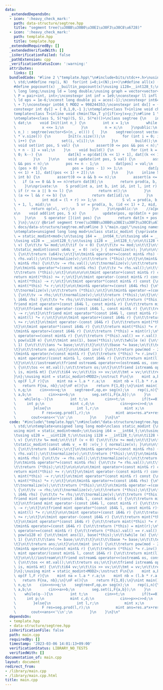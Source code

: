 ```yaml
---
data:
  _extendedDependsOn:
  - icon: ':heavy_check_mark:'
    path: data-structure/segtree.hpp
    title: "segment tree(\u30BB\u30B0\u30E1\u30F3\u30C8\u6728)"
  - icon: ':heavy_check_mark:'
    path: template.hpp
    title: template.hpp
  _extendedRequiredBy: []
  _extendedVerifiedWith: []
  _isVerificationFailed: false
  _pathExtension: cpp
  _verificationStatusIcon: ':warning:'
  attributes:
    links: []
  bundledCode: "#line 2 \"template.hpp\"\n#include<bits/stdc++.h>\nusing namespace\
    \ std;\n#define rep(i, N)  for(int i=0;i<(N);i++)\n#define all(x) (x).begin(),(x).end()\n\
    #define popcount(x) __builtin_popcount(x)\nusing i128=__int128_t;\nusing ll =\
    \ long long;\nusing ld = long double;\nusing graph = vector<vector<int>>;\nusing\
    \ P = pair<int, int>;\nconstexpr int inf = 1e9;\nconstexpr ll infl = 1e18;\nconstexpr\
    \ ld eps = 1e-6;\nconst long double pi = acos(-1);\nconstexpr int64_t MOD = 1e9\
    \ + 7;\nconstexpr int64_t MOD2 = 998244353;\nconstexpr int dx[] = { 1,0,-1,0 };\n\
    constexpr int dy[] = { 0,1,0,-1 };\ntemplate<class T>inline void chmax(T&x,T y){if(x<y)x=y;}\n\
    template<class T>inline void chmin(T&x,T y){if(x>y)x=y;}\n#line 1 \"data-structure/segtree.hpp\"\
    \ntemplate<class S, S(*op)(S, S), S(*e)()>\nclass segtree {\n    int n;\n    vector<S>\
    \ dat;\n    void Init(int n_) {\n        int x = 1;\n        while (n_ > x) {\n\
    \            x <<= 1;\n        }\n        n = x;\n    }\npublic:\n    segtree(int\
    \ n_) : segtree(vector<S>(n_, e())) {   }\n    segtree(const vector<S>& v) :dat(4\
    \ * v.size()) {\n        Init(v.size());\n        for (int i = 0; i < v.size();\
    \ i++) {\n            set(i, v[i]);\n        }\n        build();\n    }\n    inline\
    \ void set(int pos, S val) {\n        assert(0 <= pos && pos < n);\n        dat[pos\
    \ + n - 1] = val;\n    }\n    void build() {\n        for (int k = n - 2; k >=\
    \ 0; k--) {\n            dat[k] = op(dat[(k << 1) + 1], dat[(k << 1) + 2]);\n\
    \        }\n    }\n\n    void update(int pos, S val) {\n        assert(0 <= pos\
    \ && pos < n);\n        pos += n - 1;\n        dat[pos] = val;\n        while\
    \ (pos > 0) {\n            pos = (pos - 1) >> 1;\n            dat[pos] = op(dat[(pos\
    \ << 1) + 1], dat[(pos << 1) + 2]);\n        }\n    }\n    inline S prod(int a,\
    \ int b) {\n        assert(0 <= a && b <= n);\n        assert(a <= b);\n     \
    \   if (a == 0 && b == n)return dat[0];\n        return prod(a, b, 0, 0, n);\n\
    \    }\n\nprivate:\n    S prod(int a, int b, int id, int l, int r) {\n       \
    \ if (r <= a || b <= l) {\n            return e();\n        }\n        else if\
    \ (a <= l && r <= b) {\n            return dat[id];\n        }\n        else {\n\
    \            int mid = (l + r) >> 1;\n            S vl = prod(a, b, (id << 1)\
    \ + 1, l, mid);\n            S vr = prod(a, b, (id << 1) + 2, mid, r);\n     \
    \       return op(vl, vr);\n        }\n    }\n\npublic:\n    //a[pos] <- a[pos]\u30FB\
    x\n    void add(int pos, S x) {\n        update(pos, op(dat[n + pos - 1], x));\n\
    \    }\n\n    S operator [](int pos) {\n        return dat[n + pos - 1];\n   \
    \ }\n};\n/// @brief segment tree(\u30BB\u30B0\u30E1\u30F3\u30C8\u6728)\n///@docs\
    \ docs/data-structure/segtree.md\n#line 3 \"main.cpp\"\nusing namespace std;\n\
    \ntemplate<unsigned long long mod>\nclass static_modint {\nprivate:\n\tusing mint\
    \ = static_modint<mod>;\n\tusing i64 = __int64_t;\n\tusing u64 = __uint64_t;\n\
    \tusing u128 = __uint128_t;\n\tusing i128 = __int128_t;\n\n\ti128 v;\n\tvoid normalize(i128&\
    \ v) {\n\t\tv %= mod;\n\t\tif (v < 0) {\n\t\t\tv += mod;\n\t\t}\n\t}\npublic:\n\
    \tstatic_modint(const u64& v_ = 0) :v(v_) { normalize(v); }\n\n\n\tu64 val() const\
    \ {\n\t\treturn (u64)v;\n\t}\n\tmint& operator+=(const mint& rhs) {\n\t\tv +=\
    \ rhs.val();\n\t\tnormalize(v);\n\t\treturn (*this);\n\t}\n\tmint& operator-=(const\
    \ mint& rhs) {\n\t\tv -= rhs.val();\n\t\tnormalize(v);\n\t\treturn (*this);\n\t\
    }\n\tmint& operator*=(const mint& rhs) {\n\t\tv *= rhs.val();\n\t\tnormalize(v);\n\
    \t\treturn (*this);\n\t}\n\n\n\n\n\tmint operator+(const mint& r) const {\n\t\t\
    return mint(*this) += r;\n\t}\n\tmint operator-(const mint& r) const {\n\t\treturn\
    \ mint(*this) -= r;\n\t}\n\tmint operator*(const mint& r) const {\n\t\treturn\
    \ mint(*this) *= r;\n\t}\n\n\tmint& operator+=(const i64& rhs) {\n\t\tv += rhs;\n\
    \t\tnormalize(v);\n\t\treturn (*this);\n\t}\n\tmint& operator-=(const i64& rhs)\
    \ {\n\t\tv -= rhs;\n\t\tnormalize(v);\n\t\treturn (*this);\n\t}\n\tmint& operator*=(const\
    \ i64& rhs) {\n\t\tv *= rhs;\n\t\tnormalize(v);\n\t\treturn (*this);\n\t}\n\t\
    friend mint operator+(const i64& l, const mint& r) {\n\t\treturn mint(l) += r;\n\
    \t}\n\tfriend mint operator-(const i64& l, const mint& r) {\n\t\treturn mint(l)\
    \ -= r;\n\t}\n\tfriend mint operator*(const i64& l, const mint& r){\n\t\treturn\
    \ mint(l) *= r;\n\t}\n\n\tmint operator+(const i64& r) {\n\t\treturn mint(*this)\
    \ += r;\n\t}\n\tmint operator-(const i64& r) {\n\t\treturn mint(*this) -= r;\n\
    \t}\n\tmint operator*(const i64& r) {\n\t\treturn mint(*this) *= r;\n\t}\n\n\n\
    \tmint& operator=(const i64& r) {\n\t\treturn (*this) = mint(r);\n\t}\n\n\tbool\
    \ operator==(const mint& r) {\n\t\treturn (*this).val() == r.val();\n\t}\n\tmint\
    \ pow(u128 e) {\n\t\tmint ans(1), base(*this);\n\t\twhile (e) {\n\t\t\tif (e &\
    \ 1) {\n\t\t\t\tans *= base;\n\t\t\t}\n\t\t\tbase *= base;\n\t\t\te >>= 1;\n\t\
    \t}\n\t\treturn ans;\n\t}\n\n\tmint inv() {\n\t\treturn pow(mod - 2);\n\t}\n\n\
    \tmint& operator/=(const mint& r) {\n\t\treturn (*this) *= r.inv();\n\t}\n\tfriend\
    \ mint operator/(const mint& l, const i64& r) {\n\t\treturn mint(l) /= mint(r);\n\
    \t}\n\n\t//iostream\n\tfriend ostream& operator<<(ostream& os, const mint& mt)\
    \ {\n\t\tos << mt.val();\n\t\treturn os;\n\t}\n\tfriend istream& operator>>(istream&\
    \ is, mint& mt) {\n\t\ti64 vv;\n\t\tis >> vv;\n\t\tmt = vv;\n\t\treturn is;\n\t\
    }\n};\nusing mint = static_modint<MOD2>;\nstruct F\n{\n    mint a,b;\n};\n\nF\
    \ op(F l,F r){\n    mint na = l.a * r.a;\n    mint nb = (l.b * r.a + r.b);\n \
    \   return F{na, nb};\n}\nF e(){\n    return F{1,0};\n}\nint main() {\n    int\
    \ n,q;\n    cin>>n>>q;\n    segtree<F,op,e> seg(n);\n    rep(i,n){\n        mint\
    \ a,b;\n        cin>>a>>b;\n        seg.set(i,F{a,b});\n    }\n    seg.build();\n\
    \    while(q--){\n        int t;\n        cin>>t;\n        if(t==0){\n       \
    \     int p;\n            mint c,d;\n            cin>>p>>c>>d;\n            seg.update(p,F{c,d});\n\
    \        }else{\n            int l,r;\n            mint x;\n            cin>>l>>r>>x;\n\
    \            F res=seg.prod(l,r);\n            mint ans=res.a*x+res.b;\n     \
    \       cout<<ans<<'\\n';\n        }\n    }\n}\n"
  code: "#include\"template.hpp\"\n#include\"data-structure/segtree.hpp\"\nusing namespace\
    \ std;\n\ntemplate<unsigned long long mod>\nclass static_modint {\nprivate:\n\t\
    using mint = static_modint<mod>;\n\tusing i64 = __int64_t;\n\tusing u64 = __uint64_t;\n\
    \tusing u128 = __uint128_t;\n\tusing i128 = __int128_t;\n\n\ti128 v;\n\tvoid normalize(i128&\
    \ v) {\n\t\tv %= mod;\n\t\tif (v < 0) {\n\t\t\tv += mod;\n\t\t}\n\t}\npublic:\n\
    \tstatic_modint(const u64& v_ = 0) :v(v_) { normalize(v); }\n\n\n\tu64 val() const\
    \ {\n\t\treturn (u64)v;\n\t}\n\tmint& operator+=(const mint& rhs) {\n\t\tv +=\
    \ rhs.val();\n\t\tnormalize(v);\n\t\treturn (*this);\n\t}\n\tmint& operator-=(const\
    \ mint& rhs) {\n\t\tv -= rhs.val();\n\t\tnormalize(v);\n\t\treturn (*this);\n\t\
    }\n\tmint& operator*=(const mint& rhs) {\n\t\tv *= rhs.val();\n\t\tnormalize(v);\n\
    \t\treturn (*this);\n\t}\n\n\n\n\n\tmint operator+(const mint& r) const {\n\t\t\
    return mint(*this) += r;\n\t}\n\tmint operator-(const mint& r) const {\n\t\treturn\
    \ mint(*this) -= r;\n\t}\n\tmint operator*(const mint& r) const {\n\t\treturn\
    \ mint(*this) *= r;\n\t}\n\n\tmint& operator+=(const i64& rhs) {\n\t\tv += rhs;\n\
    \t\tnormalize(v);\n\t\treturn (*this);\n\t}\n\tmint& operator-=(const i64& rhs)\
    \ {\n\t\tv -= rhs;\n\t\tnormalize(v);\n\t\treturn (*this);\n\t}\n\tmint& operator*=(const\
    \ i64& rhs) {\n\t\tv *= rhs;\n\t\tnormalize(v);\n\t\treturn (*this);\n\t}\n\t\
    friend mint operator+(const i64& l, const mint& r) {\n\t\treturn mint(l) += r;\n\
    \t}\n\tfriend mint operator-(const i64& l, const mint& r) {\n\t\treturn mint(l)\
    \ -= r;\n\t}\n\tfriend mint operator*(const i64& l, const mint& r){\n\t\treturn\
    \ mint(l) *= r;\n\t}\n\n\tmint operator+(const i64& r) {\n\t\treturn mint(*this)\
    \ += r;\n\t}\n\tmint operator-(const i64& r) {\n\t\treturn mint(*this) -= r;\n\
    \t}\n\tmint operator*(const i64& r) {\n\t\treturn mint(*this) *= r;\n\t}\n\n\n\
    \tmint& operator=(const i64& r) {\n\t\treturn (*this) = mint(r);\n\t}\n\n\tbool\
    \ operator==(const mint& r) {\n\t\treturn (*this).val() == r.val();\n\t}\n\tmint\
    \ pow(u128 e) {\n\t\tmint ans(1), base(*this);\n\t\twhile (e) {\n\t\t\tif (e &\
    \ 1) {\n\t\t\t\tans *= base;\n\t\t\t}\n\t\t\tbase *= base;\n\t\t\te >>= 1;\n\t\
    \t}\n\t\treturn ans;\n\t}\n\n\tmint inv() {\n\t\treturn pow(mod - 2);\n\t}\n\n\
    \tmint& operator/=(const mint& r) {\n\t\treturn (*this) *= r.inv();\n\t}\n\tfriend\
    \ mint operator/(const mint& l, const i64& r) {\n\t\treturn mint(l) /= mint(r);\n\
    \t}\n\n\t//iostream\n\tfriend ostream& operator<<(ostream& os, const mint& mt)\
    \ {\n\t\tos << mt.val();\n\t\treturn os;\n\t}\n\tfriend istream& operator>>(istream&\
    \ is, mint& mt) {\n\t\ti64 vv;\n\t\tis >> vv;\n\t\tmt = vv;\n\t\treturn is;\n\t\
    }\n};\nusing mint = static_modint<MOD2>;\nstruct F\n{\n    mint a,b;\n};\n\nF\
    \ op(F l,F r){\n    mint na = l.a * r.a;\n    mint nb = (l.b * r.a + r.b);\n \
    \   return F{na, nb};\n}\nF e(){\n    return F{1,0};\n}\nint main() {\n    int\
    \ n,q;\n    cin>>n>>q;\n    segtree<F,op,e> seg(n);\n    rep(i,n){\n        mint\
    \ a,b;\n        cin>>a>>b;\n        seg.set(i,F{a,b});\n    }\n    seg.build();\n\
    \    while(q--){\n        int t;\n        cin>>t;\n        if(t==0){\n       \
    \     int p;\n            mint c,d;\n            cin>>p>>c>>d;\n            seg.update(p,F{c,d});\n\
    \        }else{\n            int l,r;\n            mint x;\n            cin>>l>>r>>x;\n\
    \            F res=seg.prod(l,r);\n            mint ans=res.a*x+res.b;\n     \
    \       cout<<ans<<'\\n';\n        }\n    }\n}\n"
  dependsOn:
  - template.hpp
  - data-structure/segtree.hpp
  isVerificationFile: false
  path: main.cpp
  requiredBy: []
  timestamp: '2023-03-06 14:01:13+09:00'
  verificationStatus: LIBRARY_NO_TESTS
  verifiedWith: []
documentation_of: main.cpp
layout: document
redirect_from:
- /library/main.cpp
- /library/main.cpp.html
title: main.cpp
---
```

